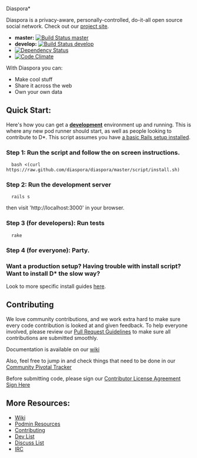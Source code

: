 Diaspora*

Diaspora is a privacy-aware, personally-controlled, do-it-all open source social network. Check out our [project site](http://diasporaproject.org).

* **master:** [![Build Status master](https://secure.travis-ci.org/diaspora/diaspora.png?branch=master)](http://travis-ci.org/diaspora/diaspora)
* **develop:** [![Build Status develop](https://secure.travis-ci.org/diaspora/diaspora.png?branch=develop)](http://travis-ci.org/diaspora/diaspora)
* [![Dependency Status](https://gemnasium.com/diaspora/diaspora.png?travis)](https://gemnasium.com/diaspora/diaspora)
* [![Code Climate](https://codeclimate.com/badge.png)](https://codeclimate.com/github/diaspora/diaspora)


With Diaspora you can:

- Make cool stuff
- Share it across the web
- Own your own data


## Quick Start:

Here's how you can get a **[development](http://guides.rubyonrails.org/getting_started.html)** environment up and running.  This is where any new pod runner should start, as well as people
looking to contribute to D*.  This script assumes you have [a basic Rails setup installed](http://railsapps.github.com/installing-rails-3-1.html).

### Step 1: Run the script and follow the on screen instructions.
```
  bash <(curl https://raw.github.com/diaspora/diaspora/master/script/install.sh)
```


### Step 2: Run the development server
```
  rails s
```

then visit 'http://localhost:3000' in your browser.

### Step 3 (for developers): Run tests
```
  rake
```

### Step 4 (for everyone): Party.


### Want a production setup? Having trouble with install script? Want to install D* the slow way?
  Look to more specific install guides [here](https://github.com/diaspora/diaspora/wiki/Installation-Guides).

## Contributing
We love community contributions, and we work extra hard to make sure every code contribution is looked at and given feedback. 
To help everyone involved, please review our [Pull Request Guidelines](https://github.com/diaspora/diaspora/wiki/Pull-Request-Guidelines)
to make sure all contributions are submitted smoothly.

Documentation is available on our [wiki](https://github.com/diaspora/diaspora/wiki)

Also, feel free to jump in and check things that need to be done in our [Community Pivotal Tracker](https://www.pivotaltracker.com/projects/61641#)

Before submitting code, please sign our [Contributor License Agreement](https://github.com/diaspora/diaspora/wiki/New-CLA--12-13-10) [Sign Here](https://spreadsheets.google.com/a/joindiaspora.com/spreadsheet/viewform?formkey=dFdRTnY0TGtfaklKQXZNUndsMlJ2eGc6MQ)

## More Resources:

- [Wiki](https://github.com/diaspora/diaspora/wiki)
- [Podmin Resources](https://github.com/diaspora/diaspora/wiki/Podmin-Resources)
- [Contributing](https://github.com/diaspora/diaspora/wiki/Getting-Started-With-Contributing)
- [Dev List](https://groups.google.com/forum/?fromgroups#!forum/diaspora-dev)
- [Discuss List](https://groups.google.com/forum/?fromgroups#!forum/diaspora-discuss)
- [IRC](https://github.com/diaspora/diaspora/wiki/How-we-use-IRC)

